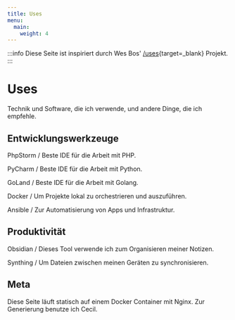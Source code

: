 ```yaml
---
title: Uses
menu:
  main:
    weight: 4
---
```


:::info
Diese Seite ist inspiriert durch Wes Bos' [/uses](https://uses.tech/){target=_blank} Projekt.
:::

# Uses

Technik und Software, die ich verwende, und andere Dinge, die ich empfehle.


## Entwicklungswerkzeuge

PhpStorm / Beste IDE für die Arbeit mit PHP.

PyCharm / Beste IDE für die Arbeit mit Python.

GoLand / Beste IDE für die Arbeit mit Golang.

Docker / Um Projekte lokal zu orchestrieren und auszuführen.

Ansible / Zur Automatisierung von Apps und Infrastruktur.

## Produktivität

Obsidian / Dieses Tool verwende ich zum Organisieren meiner Notizen.

Synthing / Um Dateien zwischen meinen Geräten zu synchronisieren.


## Meta

Diese Seite läuft statisch auf einem Docker Container mit Nginx. Zur Generierung benutze ich Cecil.
